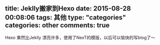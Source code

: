 title: Jeklly搬家到Hexo
date: 2015-08-28 00:08:06
tags: 其他
type: "categories"
categories: other
comments: true
---

Hexo 果然比Jeklly 漂亮许多，使用了NexT的模版，以后可以愉快的写blog了～